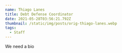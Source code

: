 ```yaml
---
name: Thiago Lanes
title: Debt Defense Coordinator
date: 2021-05-28T03:56:21.792Z
thumbnail: /static/img/posts/orig-thiago-lanes.webp
tags:
  - Staff
---
```

We need a bio

